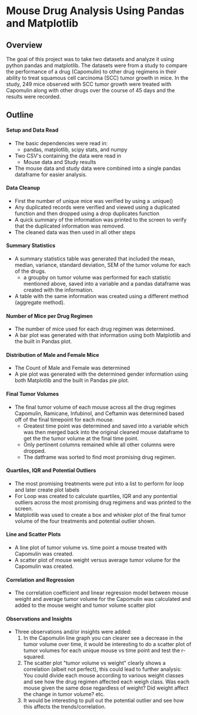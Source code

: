 # Mouse Drug Analysis Using Pandas and Matplotlib

## Overview

The goal of this project was to take two datasets and analyze it using python pandas  and matplotlib. The datasets were from a study to compare the performance of a drug (Capomulin) to other drug regimens in their ability to treat squamous cell carcinoma (SCC) tumor growth in mice. In the study, 249 mice observed with SCC tumor growth were treated with Capomulin along with other drugs over the course of 45 days and the results were recorded.

## Outline

#### Setup and Data Read

* The basic dependencies were read in:
  * pandas, matplotlib, scipy stats, and numpy
* Two CSV's containing the data were read in
  * Mouse data and Study results
* The mouse data and study data were combined into a single pandas dataframe for easier analysis.

#### Data Cleanup

* First the number of unique mice was verified by using a .unique()
* Any duplicated records were verified and viewed using a duplicated function and then dropped using a drop duplicates function
* A quick summary of the information was printed to the screen to verify that the duplicated information was removed.
* The cleaned data was then used in all other steps

#### Summary Statistics

* A summary statistics table was generated that included the mean, median, variance, standard deviation, SEM of the tumor volume for each of the drugs.
  * a groupby on tumor volume was performed for each statistic mentioned above, saved into a variable and a pandas dataframe was created with the information.
* A table with the same information was created using a different method (aggregate method).

#### Number of Mice per Drug Regimen

* The number of mice used for each drug regimen was determined.
* A bar plot was generated with that information using both Matplotlib and the built in Pandas plot.

#### Distribution of Male and Female Mice

* The Count of Male and Female was determined
* A pie plot was generated with the determined gender information using both Matplotlib and the built in Pandas pie plot.

#### Final Tumor Volumes

* The final tumor volume of each mouse across all the drug regimes  Capomulin, Ramicane, Infubinol, and Ceftamin was determined based off of the final timepoint for each mouse. 
  * Greatest time point was determined and saved into a variable which was then merged back into the original cleaned mouse dataframe to get the the tumor volume at the final time point.
  * Only pertinent columns remained while all other columns were dropped.
  * The datframe was sorted to find most promising drug regimen.

#### Quartiles, IQR and Potential Outliers

* The most promising treatments were put into a list to perform for loop and later create plot labels
* For Loop was created to calculate quartiles, IQR and any pontential outliers across the most promising drug regimens and was printed to the screen.
* Matplotlib was used to create a box and whisker plot of the final tumor volume of the four treatments and potential outlier shown.

#### Line and Scatter Plots

*  A line plot of tumor volume vs. time point a mouse treated with Capomulin was created.
* A scatter plot of mouse weight versus average tumor volume for the Capomulin was created.

#### Correlation and Regression

* The correlation coefficient and linear regression model between mouse weight and average tumor volume for the Capomulin was calculated and added to the mouse weight and tumor volume scatter plot

#### Observations and Insights

- Three observations and/or insights were added:
  1. In the Capomulin line graph you can clearer see a decrease in the tumor volume over time, it would be interesting to do a scatter plot of tumor volumes for each unique mouse vs time point and test the r-squared.
  2. The scatter plot "tumor volume vs weight" clearly shows a correlation (albeit not perfect), this could lead to further analysis: You could divide each mouse according to various weight classes and see how the drug regimen affected each weigh class. Was each mouse given the same dose regardless of weight? Did weight affect the change in tumor volume? etc.
  3. It would be interesting to pull out the potential outlier and see how this affects the trends/correlation.
